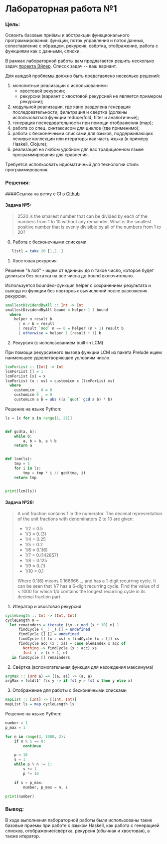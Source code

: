 # Лабораторная работа №1

### Цель:
Освоить базовые приёмы и абстракции функционального программирования: функции, поток управления и поток данных, сопоставление с образцом, рекурсия, свёртка, отображение, работа с функциями как с данными, списки.

В рамках лабораторной работы вам предлагается решить несколько задач [проекта Эйлер](https://projecteuler.net/archives). Список задач -- ваш вариант.

Для каждой проблемы должно быть представлено несколько решений:

1. монолитные реализации с использованием:
    - хвостовой рекурсии;
    - рекурсии (вариант с хвостовой рекурсией не является примером рекурсии);
2. модульной реализации, где явно разделена генерация последовательности, фильтрация и свёртка (должны использоваться функции reduce/fold, filter и аналогичные);
3. генерация последовательности при помощи отображения (map);
4. работа со спец. синтаксисом для циклов (где применимо);
5. работа с бесконечными списками для языков, поддерживающих ленивые коллекции или итераторы как часть языка (к примеру Haskell, Clojure);
6. реализация на любом удобном для вас традиционном языке программирования для сравнения.

Требуется использовать идиоматичный для технологии стиль программирования.

### Решения:
####Ссылка на ветку с CI в [Github](https://github.com/kotushkens/FunctionalProgramming/tree/lab-1)
#### Задача №5:

>2520 is the smallest number that can be divided by each of the numbers from 1 to 10 without any remainder.
What is the smallest positive number that is evenly divisible by all of the numbers from 1 to 20?

0. Работа с бесконечными списками
```haskell
   list1 = take 20 [1,2..]
```

1. Хвостовая рекурсия

Решение "в лоб" - ищем от единицы до n такое число, которое будет
делиться без остатка на все числа до bound включительно.

Используется bounded-функция helper с сохранением результата
и выхода из функции без повторных вычислений после разложения рекурсии.
```haskell
smallestDividendByAll :: Int -> Int
smallestDividendByAll bound = helper 1 1 bound
  where
    helper n result b
      | n > b = result
      | result `mod` n == 0 = helper (n + 1) result b
      | otherwise = helper 1 (result + 1) b
```

2. Рекурсия (с использованием built-in LCM)

При помощи рекурсивного вызова функции LCM из пакета Prelude
ищем наименьшее удовлетворяющее условиям число.

```haskell
lcmForList :: [Int] -> Int
lcmForList [] = 1
lcmForList [x] = x
lcmForList (x : xs) = customLcm x (lcmForList xs)
  where
    customLcm _ 0 = 0
    customLcm 0 _ = 0
    customLcm a b = abs ((a `quot` gcd a b) * b)
```

Решение на языке Python: 
```python
ls = [x for x in range(1, 21)]


def gcd(a, b):
    while b:
        a, b = b, a % b
    return a


def lcm(ls):
    tmp = 1
    for i in ls:
        tmp = tmp * i // gcd(tmp, i)
    return tmp


print(lcm(ls))
```
#### Задача №26:

> A unit fraction contains 1 in the numerator. The decimal representation of the unit fractions with denominators 2 to 10 are given:
>* 1/2  =   0.5
>* 1/3  =   0.(3)
>* 1/4  =   0.25
>* 1/5  =   0.2
>* 1/6  =   0.1(6)
>* 1/7  =   0.(142857)
>* 1/8  =   0.125
>* 1/9  =   0.(1)
>* 1/10  =   0.1
>
>Where 0.1(6) means 0.166666..., and has a 1-digit recurring cycle. It can be seen that 1/7 has a 6-digit recurring cycle.
Find the value of d < 1000 for which 1/d contains the longest recurring cycle in its decimal fraction part.

1. Итератор и хвостовая рекурсия

```haskell 
cycleLength :: Int -> (Int, Int)
cycleLength n =
  let remainders = iterate (\x -> mod (x * 10) n) 1
      findCycle (_ : _) [] = undefined
      findCycle [] [] = undefined
      findCycle [] (x : xs) = findCycle (x : []) xs
      findCycle acc (x : xs) = case elemIndex x acc of
        Nothing -> findCycle (x : acc) xs
        Just i -> (i + 1, n)
   in findCycle [] remainders
   ```

2. Свёртка (вспомогательная функция для нахождения максимума)
```haskell
argMax :: (Ord a) => [(a, a)] -> (a, a)
argMax = foldl1' (\x y -> if fst y > fst x then y else x)
```
3. Отображение для работы с бесконечными списками
```haskell
mapList :: [Int] -> [(Int, Int)]
mapList ls = map cycleLength ls
```

Решение на языке Python:
```python
number = 1
p_max = 1

for n in range(3, 1000, 2):
    if n % 5 == 0:
        continue

    p = 10
    s = 1
    while p % n != 1:
        s += 1
        p *= 10

    if s > p_max:
        number, p_max = n, s

print(number)
```

### Вывод:

В ходе выполнения лабораторной работы были использованы такие базовые приемы
при работе с языком Haskell, как работа с генерацией списков, отображение/свёртка,
рекурсия (обычная и хвостовая), а также итератор.
